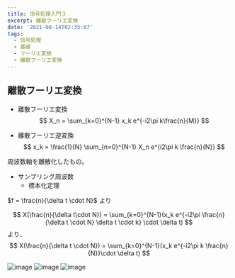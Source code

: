 ```yaml
---
title: 信号処理入門３
excerpt: 離散フーリエ変換
date: '2021-08-14T02:35:07'
tags:
  - 信号処理
  - 基礎
  - フーリエ変換
  - 離散フーリエ変換
---
```


## 離散フーリエ変換

- 離散フーリエ変換
$$
X_n = \sum_{k=0}^{N-1} x_k e^{-i2\pi k\frac{n}{M}}
$$

- 離散フーリエ逆変換
$$
x_k = \frac{1}{N} \sum_{n=0}^{N-1} X_n e^{i2\pi k \frac{n}{N}}
$$ 

周波数軸を離散化したもの。

- サンプリング周波数
  - 標本化定理


$f = \frac{n}{\delta t \cdot N}$ より

$$
X(\frac{n}{\delta t\cdot N}) = \sum_{k=0}^{N-1}(x_k e^{-i2\pi \frac{n}{\delta t \cdot N} \delta t \cdot k} \cdot \delta t)
$$
より、
$$
X(\frac{n}{\delta t \cdot N}) = \sum_{k=0}^{N-1}(x_k e^{-i2\pi k \frac{n}{N}}\cdot \delta t)
$$


![image](https://res.cloudinary.com/ddaz9etkx/image/upload/v1628876083/202108/2_q5hlqz.jpg)
![image](https://res.cloudinary.com/ddaz9etkx/image/upload/v1628876090/202108/3_c2m64j.jpg)
![image](https://res.cloudinary.com/ddaz9etkx/image/upload/v1628876098/202108/4_jq0tma.jpg)